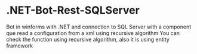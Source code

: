 # .NET-Bot-Rest-SQLServer
Bot in winforms with .NET and connection to SQL Server with a component que read a configuration from a xml using recursive algorithm
You can check the function using recursive algorithm, also it is using entity framework
